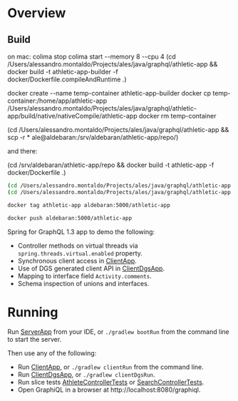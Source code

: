 # Overview

## Build

on mac:
colima stop
colima start --memory 8 --cpu 4
(cd /Users/alessandro.montaldo/Projects/ales/java/graphql/athletic-app && docker build -t athletic-app-builder -f docker/Dockerfile.compileAndRuntime .)

docker create --name temp-container athletic-app-builder
docker cp temp-container:/home/app/athletic-app /Users/alessandro.montaldo/Projects/ales/java/graphql/athletic-app/build/native/nativeCompile/athletic-app
docker rm temp-container

(cd /Users/alessandro.montaldo/Projects/ales/java/graphql/athletic-app && scp -r * ale@aldebaran:/srv/aldebaran/athletic-app/repo/)

and there:

(cd /srv/aldebaran/athletic-app/repo && docker build -t athletic-app -f docker/Dockerfile .)




```bash
(cd /Users/alessandro.montaldo/Projects/ales/java/graphql/athletic-app && docker build -t athletic-app -f docker/Dockerfile .)
(cd /Users/alessandro.montaldo/Projects/ales/java/graphql/athletic-app && docker build -t athletic-app-builder -f docker/Dockerfile.compileAndRuntime .)
```

```bash
docker tag athletic-app aldebaran:5000/athletic-app
```

```bash
docker push aldebaran:5000/athletic-app
```

Spring for GraphQL 1.3 app to demo the following:

- Controller methods on virtual threads via `spring.threads.virtual.enabled` property.
- Synchronous client access in [ClientApp](src/main/java/com/alesmontaldo/activity/ClientApp.java).
- Use of DGS generated client API in [ClientDgsApp](src/main/java/com/alesmontaldo/activity/ClientDgsApp.java).
- Mapping to interface field `Activity.comments`.
- Schema inspection of unions and interfaces.

# Running

Run [ServerApp](src/main/java/com/alesmontaldo/activity/ServerApp.java) from your IDE, or
`./gradlew bootRun` from the command line to start the server.

Then use any of the following:

- Run [ClientApp](src/main/java/com/alesmontaldo/activity/ClientApp.java), or `./gradlew clientRun` from the command line.
- Run [ClientDgsApp](src/main/java/com/alesmontaldo/activity/ClientDgsApp.java), or `./gradlew clientDgsRun`.
- Run slice tests [AthleteControllerTests](src/test/java/com/alesmontaldo/activity/AthleteControllerTests.java) or [SearchControllerTests](src/test/java/com/alesmontaldo/activity/SearchControllerTests.java).
- Open GraphiQL in a browser at http://localhost:8080/graphiql.
